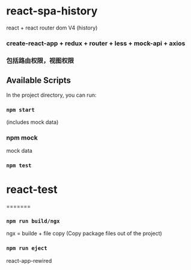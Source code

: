 # react-spa-history
react + react router dom V4 (history)

### create-react-app + redux + router + less + mock-api + axios

### 包括路由权限，视图权限


## Available Scripts

In the project directory, you can run:

### `npm start`
(includes mock data)


### npm mock
mock data


### `npm test`
# react-test
=======
### `npm run build/ngx`

ngx = builde + file copy
(Copy package files out of the project)

### `npm run eject`
react-app-rewired


